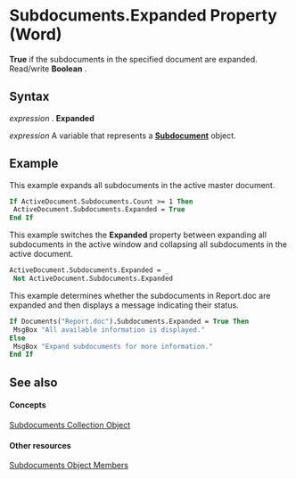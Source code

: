 
# Subdocuments.Expanded Property (Word)

 **True** if the subdocuments in the specified document are expanded. Read/write **Boolean** .


## Syntax

 _expression_ . **Expanded**

 _expression_ A variable that represents a **[Subdocument](ed966369-34f6-ef0c-d6d6-4c86baff4793.md)** object.


## Example

This example expands all subdocuments in the active master document.


```vb
If ActiveDocument.Subdocuments.Count >= 1 Then 
 ActiveDocument.Subdocuments.Expanded = True 
End If
```

This example switches the  **Expanded** property between expanding all subdocuments in the active window and collapsing all subdocuments in the active document.




```vb
ActiveDocument.Subdocuments.Expanded = _ 
 Not ActiveDocument.Subdocuments.Expanded
```

This example determines whether the subdocuments in Report.doc are expanded and then displays a message indicating their status.




```vb
If Documents("Report.doc").Subdocuments.Expanded = True Then 
 MsgBox "All available information is displayed." 
Else 
 MsgBox "Expand subdocuments for more information." 
End If
```


## See also


#### Concepts


[Subdocuments Collection Object](8e14fced-19b3-2794-39a3-9e5ec15dd0ad.md)
#### Other resources


[Subdocuments Object Members](4d812b37-4be2-c404-e1f9-18178ca5796b.md)
